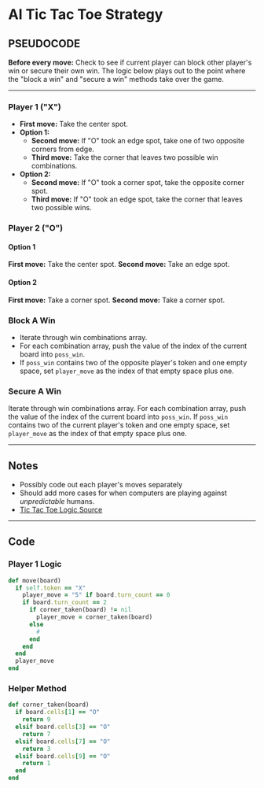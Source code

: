 # AI Tic Tac Toe Strategy

## PSEUDOCODE

**Before every move:** Check to see if current player can block other player's win or secure their own win.
The logic below plays out to the point where the "block a win" and "secure a win" methods take over the game.

---

### Player 1 ("X")

- **First move:** Take the center spot.
- **Option 1:**
  - **Second move:** If "O" took an edge spot, take one of two opposite corners from edge.
  - **Third move:** Take the corner that leaves two possible win combinations.
- **Option 2:**
  - **Second move:** If "O" took a corner spot, take the opposite corner spot.
  - **Third move:** If "O" took an edge spot, take the corner that leaves two possible wins.

### Player 2 ("O")

#### Option 1

  **First move:** Take the center spot.
  **Second move:** Take an edge spot.

#### Option 2

**First move:** Take a corner spot.
**Second move:** Take a corner spot.

### Block A Win

- Iterate through win combinations array.
- For each combination array, push the value of the index of the current board into `poss_win`.
- If `poss_win` contains two of the opposite player's token and one empty space, set `player_move` as the index of that empty space plus one.

### Secure A Win

Iterate through win combinations array.
For each combination array, push the value of the index of the current board into `poss_win`.
If `poss_win` contains two of the current player's token and one empty space, set `player_move` as the index of that empty space plus one.

---

## Notes

- Possibly code out each player's moves separately
- Should add more cases for when computers are playing against _unpredictable_ humans.
- [Tic Tac Toe Logic Source](https://www.quora.com/Is-there-a-way-to-never-lose-at-Tic-Tac-Toe)

---

## Code

### Player 1 Logic

```ruby
def move(board)
  if self.token == "X"
    player_move = "5" if board.turn_count == 0
    if board.turn_count == 2
      if corner_taken(board) != nil
        player_move = corner_taken(board)
      else
        #
      end
    end
  end
  player_move
end
```

### Helper Method

```ruby
def corner_taken(board)
  if board.cells[1] == "O"
    return 9
  elsif board.cells[3] == "O"
    return 7
  elsif board.cells[7] == "O"
    return 3
  elsif board.cells[9] == "O"
    return 1
  end
end
```